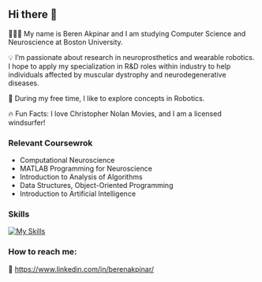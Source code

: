 ## Hi there 👋

 👨🏻‍💻 My name is Beren Akpinar and I am studying Computer Science and Neuroscience at Boston University.

 💡 I’m passionate about research in neuroprosthetics and wearable robotics. I hope to apply my specialization in R&D roles within industry to help individuals affected by muscular dystrophy and neurodegenerative diseases.

 👾 During my free time, I like to explore concepts in Robotics.

 🔥 Fun Facts: I love Christopher Nolan Movies, and I am a licensed windsurfer!

 ### Relevant Coursewrok
  - Computational Neuroscience
  - MATLAB Programming for Neuroscience
  - Introduction to Analysis of Algorithms
  - Data Structures, Object-Oriented Programming
  -  Introduction to Artificial Intelligence
    
### Skills
 [![My Skills](https://skillicons.dev/icons?i=js,html,css,react,swift,java,python,matlab,ros,cpp,ubuntu,vim,arduino,git,latex)](https://skillicons.dev)

### How to reach me:
🔗 https://www.linkedin.com/in/berenakpinar/

<!--<img src="https://github-readme-stats.vercel.app/api/top-langs?username=bakp22&show_icons=true&locale=en&layout=compact&theme=chartreuse-dark" alt="ovi" />

<!--
**bakp22/bakp22** is a ✨ _special_ ✨ repository because its `README.md` (this file) appears on your GitHub profile.

Here are some ideas to get you started:

- 🔭 I’m currently working on ...
- 🌱 I’m currently learning ...
- 👯 I’m looking to collaborate on ...
- 🤔 I’m looking for help with ...
- 💬 Ask me about ...
- 📫 How to reach me: ...
- 😄 Pronouns: ...
- ⚡ Fun fact: ...
-->
